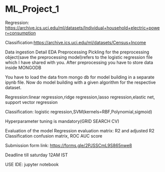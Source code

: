 # ML_Project_1
Regression: https://archive.ics.uci.edu/ml/datasets/Individual+household+electric+power+consumption


Classification:https://archive.ics.uci.edu/ml/datasets/Census+Income



Data ingestion
Detail EDA
Preprocessing
Pickling for the preprocessing object(save the preprocessing model)refers to the logistic regression file which I have shared with you.
After preprocessing you have to store data inside MONGODB

You have to load the data from mongo db for model building in a separate ipynb file.
Now do model building with a given algorithm for the respective dataset.

Regression:linear regression,ridge regression,lasso regression,elastic net, support vector regression

Classification: logistic regression,SVM(kernels=RBF,Polynomial,sigmoid)

Hyperparameter tuning is mandatory(GRID SEARCH CV)

Evaluation of the model
Regression evaluation matrix: R2 and adjusted R2
Classification confusion matrix, ROC AUC score


Submission form link: https://forms.gle/2PJSSCmL9S865nwe8

Deadline till saturday 12AM IST

USE IDE: jupyter notebook
